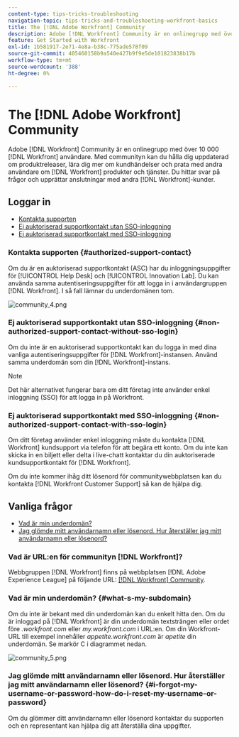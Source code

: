 ```yaml
---
content-type: tips-tricks-troubleshooting
navigation-topic: tips-tricks-and-troubleshooting-workfront-basics
title: The [!DNL Adobe Workfront] Community
description: Adobe [!DNL Workfront] Community är en onlinegrupp med över 10 000 [!DNL Workfront] användare. Via communityn kan du hålla dig uppdaterad om produktreleaser, lära dig mer om kundhändelser och prata med andra användare om [!DNL Workfront] produkter och tjänster. Du hittar svar på frågor och upprättar anslutningar med andra [!DNL Workfront] kunder.
feature: Get Started with Workfront
exl-id: 1b581917-2e71-4e8a-b38c-775ade578f09
source-git-commit: 405460158b9a540e427b9f9e5de101823838b17b
workflow-type: tm+mt
source-wordcount: '388'
ht-degree: 0%

---
```


# The [!DNL Adobe Workfront] Community

Adobe [!DNL Workfront] Community är en onlinegrupp med över 10 000 [!DNL Workfront] användare. Med communityn kan du hålla dig uppdaterad om produktreleaser, lära dig mer om kundhändelser och prata med andra användare om [!DNL Workfront] produkter och tjänster. Du hittar svar på frågor och upprättar anslutningar med andra [!DNL Workfront]-kunder.

<!--
<img src="assets/screen-shot-2018-09-06-at-11.38.27-am-350x112.png" alt="Screen_Shot_2018-09-06_at_11.38.27_AM.png" style="width: 350;height: 112;" data-mc-conditions="QuicksilverOrClassic.Draft mode">
-->

## Loggar in

* [Kontakta supporten](#authorized-support-contact)
* [Ej auktoriserad supportkontakt utan SSO-inloggning](#non-authorized-support-contact-without-sso-login)
* [Ej auktoriserad supportkontakt med SSO-inloggning](#non-authorized-support-contact-with-sso-login)

### Kontakta supporten {#authorized-support-contact}

Om du är en auktoriserad supportkontakt (ASC) har du inloggningsuppgifter för [!UICONTROL Help Desk] och [!UICONTROL Innovation Lab]. Du kan använda samma autentiseringsuppgifter för att logga in i användargruppen [!DNL Workfront]. I så fall lämnar du underdomänen tom.

![community_4.png](assets/community-4-350x129.png)

### Ej auktoriserad supportkontakt utan SSO-inloggning {#non-authorized-support-contact-without-sso-login}

Om du inte är en auktoriserad supportkontakt kan du logga in med dina vanliga autentiseringsuppgifter för [!DNL Workfront]-instansen. Använd samma underdomän som din [!DNL Workfront]-instans.

>[!NOTE]
>
>Det här alternativet fungerar bara om ditt företag inte använder enkel inloggning (SSO) för att logga in på Workfront.

### Ej auktoriserad supportkontakt med SSO-inloggning {#non-authorized-support-contact-with-sso-login}

Om ditt företag använder enkel inloggning måste du kontakta [!DNL Workfront] kundsupport via telefon för att begära ett konto. Om du inte kan skicka in en biljett eller delta i live-chatt kontaktar du din auktoriserade kundsupportkontakt för [!DNL Workfront].

Om du inte kommer ihåg ditt lösenord för communitywebbplatsen kan du kontakta [!DNL Workfront Customer Support] så kan de hjälpa dig.

## Vanliga frågor

* [Vad är min underdomän?](#what-s-my-subdomain)
* [Jag glömde mitt användarnamn eller lösenord. Hur återställer jag mitt användarnamn eller lösenord?](#i-forgot-my-username-or-password-how-do-i-reset-my-username-or-password)

### Vad är URL:en för communityn [!DNL Workfront]?

Webbgruppen [!DNL Workfront] finns på webbplatsen [!DNL Adobe Experience League] på följande URL: [[!DNL Workfront] Community](https://experienceleaguecommunities.adobe.com/t5/workfront/ct-p/workfront).

### Vad är min underdomän? {#what-s-my-subdomain}

Om du inte är bekant med din underdomän kan du enkelt hitta den. Om du är inloggad på [!DNL Workfront] är din underdomän textsträngen eller ordet före *.workfront.com* eller *my.workfront.com* i URL:en. Om din Workfront-URL till exempel innehåller *appetite.workfront.com* är *apetite* din underdomän. Se markör C i diagrammet nedan.

![community_5.png](assets/community-5-350x175.png)

### Jag glömde mitt användarnamn eller lösenord. Hur återställer jag mitt användarnamn eller lösenord? {#i-forgot-my-username-or-password-how-do-i-reset-my-username-or-password}

Om du glömmer ditt användarnamn eller lösenord kontaktar du supporten och en representant kan hjälpa dig att återställa dina uppgifter.
